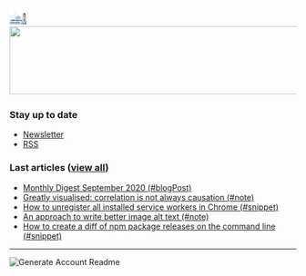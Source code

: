 <img alt width="30" height="30" src="https://raw.githubusercontent.com/stefanjudis/stefanjudis/main/screenshot.png">

<div align="left">
  <img src="https://raw.githubusercontent.com/stefanjudis/stefanjudis/main/headline.svg" width="800" height="120">
</div>

### Stay up to date

- [Newsletter](https://www.stefanjudis.com/newsletter/)
- [RSS](https://www.stefanjudis.com/feeds/)

### Last articles ([view all](https://www.stefanjudis.com/blog/))

<!-- BLOG-POST-LIST:START -->
- [Monthly Digest September 2020 (#blogPost)](https://www.stefanjudis.com/blog/monthly-digest-september-2020/)
- [Greatly visualised: correlation is not always causation (#note)](https://www.stefanjudis.com/notes/greatly-visualised-correlation-is-still-not-causation/)
- [How to unregister all installed service workers in Chrome (#snippet)](https://www.stefanjudis.com/snippets/how-to-unregister-all-installed-service-workers-in-chrome/)
- [An approach to write better image alt text (#note)](https://www.stefanjudis.com/notes/an-approach-to-write-better-image-alt-text/)
- [How to create a diff of npm package releases on the command line (#snippet)](https://www.stefanjudis.com/snippets/how-to-create-a-diff-of-npm-package-releases-on-the-command-line/)
<!-- BLOG-POST-LIST:END -->

---

![Generate Account Readme](https://github.com/stefanjudis/stefanjudis/workflows/Generate%20Account%20Readme/badge.svg)
